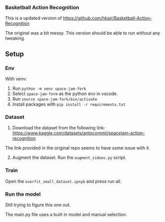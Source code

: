 ### Basketball Action Recognition

This is a updated version of https://github.com/hkair/Basketball-Action-Recognition

The original was a bit messy. This version should be able to run without any tweaking.  

## Setup

### Env

With venv:
1. Run `python -m venv space-jam-fork`
2. Select `space-jam-form` as the python env in vscode. 
3. Run `source space-jam-fork/bin/activate`
4. Install packages with `pip install -r requirements.txt`

### Dataset

1. Download the dataset from the following link:
https://www.kaggle.com/datasets/antocommii/spacejam-action-recognition

The link provided in the original repo seems to have some issue with it. 

2. Augment the dataset. 
Run the `augment_videos.py` script. 

### Train 

Open the `overfit_small_dataset.ipnyb` and press run all. 

### Run the model

Still trying to figure this one out. 

The main.py file uses a built in model and manual selection. 
